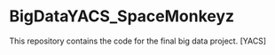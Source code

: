 # BigDataYACS_SpaceMonkeyz
This repository contains the code for the final big data project. [YACS]
